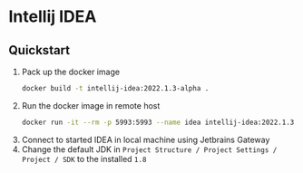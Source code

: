 # Intellij IDEA

## Quickstart

1. Pack up the docker image
    ```bash
    docker build -t intellij-idea:2022.1.3-alpha .
    ```
1. Run the docker image in remote host
    ```bash
    docker run -it --rm -p 5993:5993 --name idea intellij-idea:2022.1.3-alpha
    ```
1. Connect to started IDEA in local machine using Jetbrains Gateway
1. Change the default JDK in `Project Structure / Project Settings / Project / SDK` to the installed `1.8`
